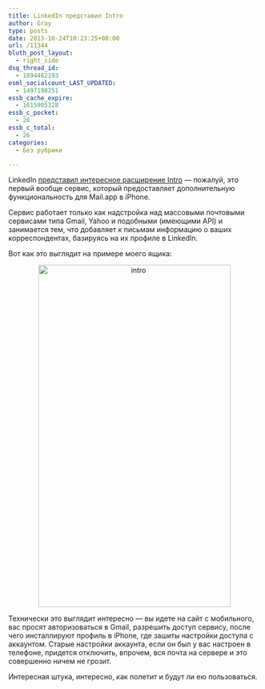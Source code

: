 ```yaml
---
title: LinkedIn представил Intro
author: Gray
type: posts
date: 2013-10-24T10:23:25+00:00
url: /11344
bluth_post_layout:
  - right_side
dsq_thread_id:
  - 1894462193
esml_socialcount_LAST_UPDATED:
  - 1497198251
essb_cache_expire:
  - 1615905328
essb_c_pocket:
  - 26
essb_c_total:
  - 26
categories:
  - Без рубрики

---
```








LinkedIn <a href="http://blog.linkedin.com/2013/10/23/announcing-linkedin-intro/" target="_blank">представил интересное расширение Intro</a> — пожалуй, это первый вообще сервис, который предоставляет дополнительную функциональность для Mail.app в iPhone.

Сервис работает только как надстройка над массовыми почтовыми сервисами типа Gmail, Yahoo и подобными (имеющими API) и занимается тем, что добавляет к письмам информацию о ваших корреспондентах, базируясь на их профиле в LinkedIn.

Вот как это выглядит на примере моего ящика:

<p style="text-align: center;">
  <a class="lightbox" href="https://i0.wp.com/res.cloudinary.com/blognot/image/upload/v1387618766/intro_mlokhe.png?ssl=1"><img data-attachment-id="11345" data-permalink="https://blognot.co/11344/intro" data-orig-file="https://i1.wp.com/blognot.co/wp-content/uploads/http://res.cloudinary.com/blognot/image/upload/v1387618766/intro_mlokhe.png?fit=640%2C1136&ssl=1" data-orig-size="640,1136" data-comments-opened="0" data-image-meta="{&quot;aperture&quot;:&quot;0&quot;,&quot;credit&quot;:&quot;&quot;,&quot;camera&quot;:&quot;&quot;,&quot;caption&quot;:&quot;&quot;,&quot;created_timestamp&quot;:&quot;0&quot;,&quot;copyright&quot;:&quot;&quot;,&quot;focal_length&quot;:&quot;0&quot;,&quot;iso&quot;:&quot;0&quot;,&quot;shutter_speed&quot;:&quot;0&quot;,&quot;title&quot;:&quot;&quot;}" data-image-title="intro" data-image-description="" data-medium-file="https://i1.wp.com/blognot.co/wp-content/uploads/http://res.cloudinary.com/blognot/image/upload/v1387618766/intro_mlokhe.png?fit=169%2C300&ssl=1" data-large-file="https://i1.wp.com/blognot.co/wp-content/uploads/http://res.cloudinary.com/blognot/image/upload/v1387618766/intro_mlokhe.png?fit=577%2C1024&ssl=1" class="wp-image-11345 aligncenter" alt="intro" src="https://i0.wp.com/res.cloudinary.com/blognot/image/upload/v1387618766/intro_mlokhe.png?resize=384%2C682&#038;ssl=1" width="384" height="682" data-recalc-dims="1" /></a>
</p>

Технически это выглядит интересно — вы идете на сайт с мобильного, вас просят авторизоваться в Gmail, разрешить доступ сервису, после чего инсталлируют профиль в iPhone, где зашиты настройки доступа с аккаунтом. Старые настройки аккаунта, если он был у вас настроен в телефоне, придется отключить, впрочем, вся почта на сервере и это совершенно ничем не грозит.

Интересная штука, интересно, как полетит и будут ли ею пользоваться.